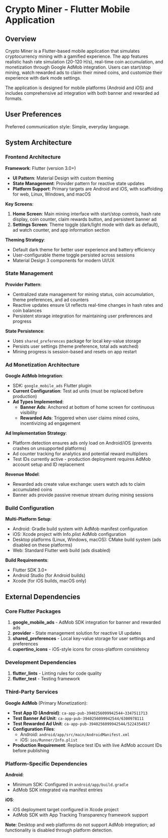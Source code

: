 # Crypto Miner - Flutter Mobile Application

## Overview

Crypto Miner is a Flutter-based mobile application that simulates cryptocurrency mining with a gamified experience. The app features realistic hash rate simulation (20-120 H/s), real-time coin accumulation, and monetization through Google AdMob integration. Users can start/stop mining, watch rewarded ads to claim their mined coins, and customize their experience with dark mode settings.

The application is designed for mobile platforms (Android and iOS) and includes comprehensive ad integration with both banner and rewarded ad formats.

## User Preferences

Preferred communication style: Simple, everyday language.

## System Architecture

### Frontend Architecture

**Framework**: Flutter (version 3.0+)
- **UI Pattern**: Material Design with custom theming
- **State Management**: Provider pattern for reactive state updates
- **Platform Support**: Primary targets are Android and iOS, with scaffolding for web, Linux, Windows, and macOS

**Key Screens**:
1. **Home Screen**: Main mining interface with start/stop controls, hash rate display, coin counter, claim rewards button, and persistent banner ad
2. **Settings Screen**: Theme toggle (dark/light mode with dark as default), ad watch counter, and app information section

**Theming Strategy**:
- Default dark theme for better user experience and battery efficiency
- User-configurable theme toggle persisted across sessions
- Material Design 3 components for modern UI/UX

### State Management

**Provider Pattern**:
- Centralized state management for mining status, coin accumulation, theme preferences, and ad counters
- Reactive updates ensure UI reflects real-time changes in hash rates and coin balances
- Persistent storage integration for maintaining user preferences and progress

**State Persistence**:
- Uses `shared_preferences` package for local key-value storage
- Persists user settings (theme preference, total ads watched)
- Mining progress is session-based and resets on app restart

### Ad Monetization Architecture

**Google AdMob Integration**:
- SDK: `google_mobile_ads` Flutter plugin
- **Current Configuration**: Test ad units (must be replaced before production)
- **Ad Types Implemented**:
  - **Banner Ads**: Anchored at bottom of home screen for continuous visibility
  - **Rewarded Ads**: Triggered when user claims mined coins, incentivizing ad engagement

**Ad Implementation Strategy**:
- Platform detection ensures ads only load on Android/iOS (prevents crashes on unsupported platforms)
- Ad counter tracking for analytics and potential reward multipliers
- Test IDs currently active - production deployment requires AdMob account setup and ID replacement

**Revenue Model**:
- Rewarded ads create value exchange: users watch ads to claim accumulated coins
- Banner ads provide passive revenue stream during mining sessions

### Build Configuration

**Multi-Platform Setup**:
- Android: Gradle build system with AdMob manifest configuration
- iOS: Xcode project with Info.plist AdMob configuration
- Desktop platforms (Linux, Windows, macOS): CMake build system (ads disabled on these platforms)
- Web: Standard Flutter web build (ads disabled)

**Build Requirements**:
- Flutter SDK 3.0+
- Android Studio (for Android builds)
- Xcode (for iOS builds, macOS only)

## External Dependencies

### Core Flutter Packages

1. **google_mobile_ads** - AdMob SDK integration for banner and rewarded ads
2. **provider** - State management solution for reactive UI updates
3. **shared_preferences** - Local key-value storage for user settings and preferences
4. **cupertino_icons** - iOS-style icons for cross-platform consistency

### Development Dependencies

1. **flutter_lints** - Linting rules for code quality
2. **flutter_test** - Testing framework

### Third-Party Services

**Google AdMob** (Primary Monetization):
- **Test App ID (Android)**: `ca-app-pub-3940256099942544~3347511713`
- **Test Banner Ad Unit**: `ca-app-pub-3940256099942544/6300978111`
- **Test Rewarded Ad Unit**: `ca-app-pub-3940256099942544/5224354917`
- **Configuration Files**: 
  - Android: `android/app/src/main/AndroidManifest.xml`
  - iOS: `ios/Runner/Info.plist`
- **Production Requirement**: Replace test IDs with live AdMob account IDs before publishing

### Platform-Specific Dependencies

**Android**:
- Minimum SDK: Configured in `android/app/build.gradle`
- AdMob SDK integrated via manifest entries

**iOS**:
- iOS deployment target configured in Xcode project
- AdMob SDK with App Tracking Transparency framework support

**Note**: Desktop and web platforms do not support AdMob integration; ad functionality is disabled through platform detection.